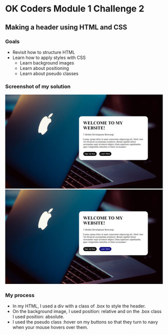 # OK Coders Module 1 Challenge 2

## Making a header using HTML and CSS

### Goals

- Revisit how to structure HTML
- Learn how to apply styles with CSS
  - Learn background images
  - Learn about positioning
  - Learn about pseudo classes

### Screenshot of my solution

![screenshot](img/desktopscreenshot.png)
![screenshot](img/desktopwithhoverbutton.png)

### My process

- In my HTML, I used a div with a class of .box to style the header.
- On the background image, I used position: relative and on the .box class I used position: absolute.
- I used the pseudo class :hover on my buttons so that they turn to navy when your mouse hovers over them.
